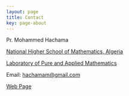 ```yaml
---
layout: page
title: Contact
key: page-about
---
```


Pr. Mohammed Hachama

[National Higher School of Mathematics, Algeria](http://nhsm.edu.dz/en/)

[Laboratory of Pure and Applied Mathematics](http://virtuelcampus.univ-msila.dz/lmpa2/)

Email: <hachamam@gmail.com>

[Web Page](https://hachama.github.io/home/)
